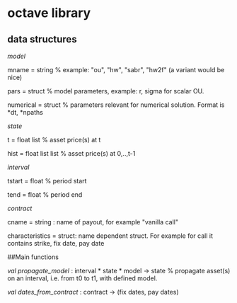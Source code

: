 # octave library

## data structures

*model*

mname = string % example: "ou", "hw", "sabr", "hw2f" (a variant would be nice)

pars = struct % model parameters, example: r, sigma for scalar OU. 

numerical = struct % parameters relevant for numerical solution. Format is *dt, *npaths

*state*

t = float list % asset price(s) at t

hist = float list list % asset price(s) at 0,..,t-1

*interval*

tstart = float % period start 

tend = float % period end

*contract*

cname = string : name of payout, for example "vanilla call"

characteristics = struct: name dependent struct. For example for call it contains strike, fix date, pay date 


##Main functions

*val propagate_model* : interval * state * model -> state % propagate asset(s) on an interval, i.e. from t0 to t1, with defined model.  

*val dates_from_contract* : contract -> (fix dates, pay dates)
